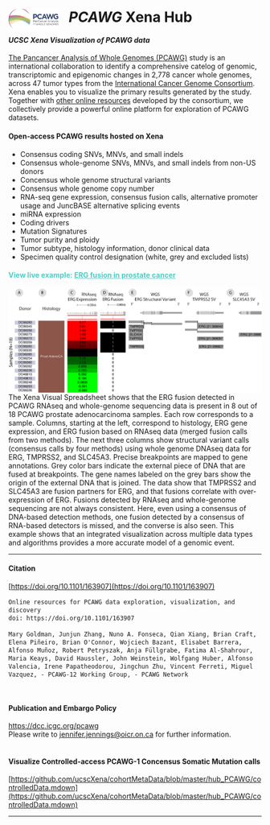 # <a href="https://dcc.icgc.org/pcawg"><img src="https://github.com/ucscXena/cohortMetaData/raw/master/hub_PCAWG/PCAWG-final-small.png" align="left" width="100" style="padding-right:20px"></a> _PCAWG_ Xena Hub
#### _UCSC Xena Visualization of PCAWG data_

[The Pancancer Analysis of Whole Genomes (PCAWG)](https://dcc.icgc.org/pcawg) study is an international collaboration to identify a comprehensive catelog of genomic, transcriptomic and epigenomic changes in 2,778 cancer whole genomes, across 47 tumor types from the [International Cancer Genome Consortium](https://dcc.icgc.org/). Xena enables you to visualize the primary results generated by the study. Together with [other online resources](http://docs.icgc.org/pcawg/) developed by the consortium, we collectively provide a powerful online platform for exploration of PCAWG datasets.

#### Open-access PCAWG results hosted on Xena
* Consensus coding SNVs, MNVs, and small indels 
* Consensus whole-genome SNVs, MNVs, and small indels from non-US donors
* Concensus whole genome structural variants
* Consensus whole genome copy number
* RNA-seq gene expression, consensus fusion calls, alternative promoter usage and JuncBASE alternative splicing events
* miRNA expression
* Coding drivers
* Mutation Signatures
* Tumor purity and ploidy
* Tumor subtype, histology information, donor clinical data
* Specimen quality control designation (white, grey and excluded lists)


#### <span style="color:#4ecdc4">View live example: [<span style="color:#4ecdc4"><u>ERG fusion in prostate cancer</u></span>](https://xenabrowser.net/heatmap/?bookmark=92db485580786d1ef14c6c06b680201b)</span>

<a href="https://xenabrowser.net/heatmap/?bookmark=92db485580786d1ef14c6c06b680201b"><img src="https://github.com/ucscXena/cohortMetaData/raw/master/hub_PCAWG/SFigure%202%20ERG%20fusion_new.png" width="600" align="right" style="padding-left:20px"></a>
The Xena Visual Spreadsheet shows that the ERG fusion detected in PCAWG RNAseq and whole-genome sequencing data is present in 8 out of 18 PCAWG prostate adenocarcinoma samples. Each row corresponds to a sample. Columns, starting at the left, correspond to histology, ERG gene expression, and ERG fusion based on RNAseq data (merged fusion calls from two methods). The next three columns show structural variant calls (consensus calls by four methods) using whole genome DNAseq data for ERG, TMPRSS2, and SLC45A3.  Precise breakpoints are mapped to gene annotations. Grey color bars indicate the external piece of DNA that are fused at breakpoints. The gene names labeled on the grey bars show the origin of the external DNA that is joined. The data show that TMPRSS2 and SLC45A3 are fusion partners for ERG, and that fusions correlate with over-expression of ERG. Fusions detected by RNAseq and whole-genome sequencing are not always consistent. Here, even using a consensus of DNA-based detection methods, one fusion detected by a consensus of RNA-based detectors is missed, and the converse is also seen. This example shows that an integrated visualization across multiple data types and algorithms provides a more accurate model of a genomic event.
<hr>

#### Citation
[https://doi.org/10.1101/163907](https://doi.org/10.1101/163907)
```
Online resources for PCAWG data exploration, visualization, and discovery
doi: https://doi.org/10.1101/163907

Mary Goldman, Junjun Zhang, Nuno A. Fonseca, Qian Xiang, Brian Craft, Elena Piñeiro, Brian O'Connor, Wojciech Bazant, Elisabet Barrera, Alfonso Muñoz, Robert Petryszak, Anja Füllgrabe, Fatima Al-Shahrour, Maria Keays, David Haussler, John Weinstein, Wolfgang Huber, Alfonso Valencia, Irene Papatheodorou, Jingchun Zhu, Vincent Ferreti, Miguel Vazquez, - PCAWG-12 Working Group, - PCAWG Network
```
<br>

#### Publication and Embargo Policy
<a href="https://dcc.icgc.org/pcawg">https://dcc.icgc.org/pcawg</a><br>
Please write to jennifer.jennings@oicr.on.ca for further information.
<br>
<br>

#### Visualize Controlled-access PCAWG-1 Concensus Somatic Mutation calls
[https://github.com/ucscXena/cohortMetaData/blob/master/hub_PCAWG/controlledData.mdown](https://github.com/ucscXena/cohortMetaData/blob/master/hub_PCAWG/controlledData.mdown)
<hr>
